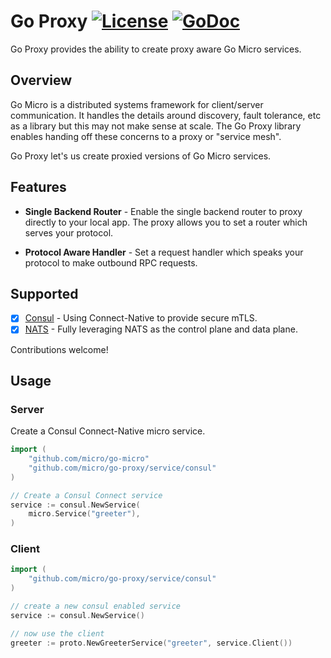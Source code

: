 # Go Proxy [![License](https://img.shields.io/:license-apache-blue.svg)](https://opensource.org/licenses/Apache-2.0) [![GoDoc](https://godoc.org/github.com/micro/go-proxy?status.svg)](https://godoc.org/github.com/micro/go-proxy)

Go Proxy provides the ability to create proxy aware Go Micro services.

## Overview

Go Micro is a distributed systems framework for client/server communication. It handles the details 
around discovery, fault tolerance, etc as a library but this may not make sense at scale. The Go Proxy 
library enables handing off these concerns to a proxy or "service mesh".

Go Proxy let's us create proxied versions of Go Micro services.

## Features

- **Single Backend Router** - Enable the single backend router to proxy directly to your local app. The proxy 
allows you to set a router which serves your protocol.

- **Protocol Aware Handler** - Set a request handler which speaks your protocol to make outbound RPC requests.

## Supported

- [x] [Consul](https://www.consul.io/docs/connect/native.html) - Using Connect-Native to provide secure mTLS.
- [x] [NATS](https://nats.io/) - Fully leveraging NATS as the control plane and data plane.

Contributions welcome!

## Usage

### Server

Create a Consul Connect-Native micro service.

```go
import (
	"github.com/micro/go-micro"
	"github.com/micro/go-proxy/service/consul"
)

// Create a Consul Connect service
service := consul.NewService(
	micro.Service("greeter"),
)
```

### Client

```go
import (
	"github.com/micro/go-proxy/service/consul"
)

// create a new consul enabled service
service := consul.NewService()

// now use the client
greeter := proto.NewGreeterService("greeter", service.Client())
```
